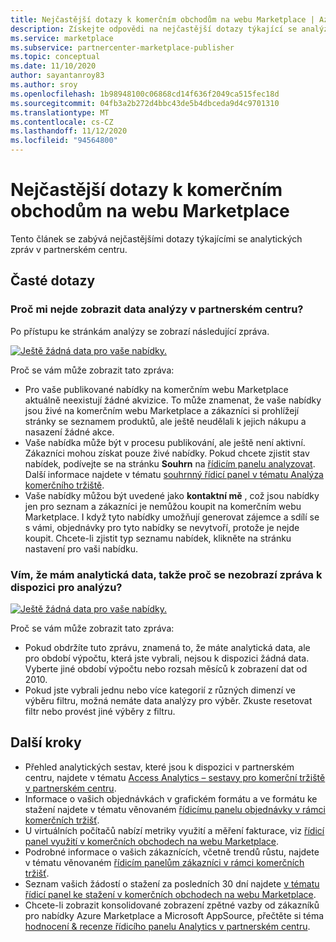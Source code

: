 ```yaml
---
title: Nejčastější dotazy k komerčním obchodům na webu Marketplace | Azure Marketplace
description: Získejte odpovědi na nejčastější dotazy týkající se analýzy komerčního tržiště v partnerském centru pro nabídky publikované do Azure Marketplace.
ms.service: marketplace
ms.subservice: partnercenter-marketplace-publisher
ms.topic: conceptual
ms.date: 11/10/2020
author: sayantanroy83
ms.author: sroy
ms.openlocfilehash: 1b98948100c06868cd14f636f2049ca515fec18d
ms.sourcegitcommit: 04fb3a2b272d4bbc43de5b4dbceda9d4c9701310
ms.translationtype: MT
ms.contentlocale: cs-CZ
ms.lasthandoff: 11/12/2020
ms.locfileid: "94564800"
---
```

# <a name="commercial-marketplace-analytics-common-questions"></a>Nejčastější dotazy k komerčním obchodům na webu Marketplace

Tento článek se zabývá nejčastějšími dotazy týkajícími se analytických zpráv v partnerském centru.

## <a name="common-questions"></a>Časté dotazy

### <a name="why-am-i-unable-to-view-my-analytics-data-in-partner-center"></a>Proč mi nejde zobrazit data analýzy v partnerském centru?

Po přístupu ke stránkám analýzy se zobrazí následující zpráva.

[![Ještě žádná data pro vaše nabídky.](./media/analytics-faq-no-data.png)](./media/analytics-faq-no-data.png#lightbox)

Proč se vám může zobrazit tato zpráva:

- Pro vaše publikované nabídky na komerčním webu Marketplace aktuálně neexistují žádné akvizice. To může znamenat, že vaše nabídky jsou živé na komerčním webu Marketplace a zákazníci si prohlížejí stránky se seznamem produktů, ale ještě neudělali k jejich nákupu a nasazení žádné akce.
- Vaše nabídka může být v procesu publikování, ale ještě není aktivní. Zákazníci mohou získat pouze živé nabídky. Pokud chcete zjistit stav nabídek, podívejte se na stránku **Souhrn** na [řídicím panelu analyzovat](https://partner.microsoft.com/dashboard/commercial-marketplace/analytics/summary). Další informace najdete v tématu [souhrnný řídicí panel v tématu Analýza komerčního tržiště](summary-dashboard.md).
- Vaše nabídky můžou být uvedené jako **kontaktní mě** , což jsou nabídky jen pro seznam a zákazníci je nemůžou koupit na komerčním webu Marketplace. I když tyto nabídky umožňují generovat zájemce a sdílí se s vámi, objednávky pro tyto nabídky se nevytvoří, protože je nejde koupit. Chcete-li zjistit typ seznamu nabídek, klikněte na stránku nastavení pro vaši nabídku.

### <a name="i-know-i-have-analytics-data-so-why-does-the-no-analytics-available-message-appear"></a>Vím, že mám analytická data, takže proč se nezobrazí zpráva k dispozici pro analýzu?

[![Ještě žádná data pro vaše nabídky.](./media/analytics-faq-no-data.png)](./media/analytics-faq-no-data.png#lightbox)

Proč se vám může zobrazit tato zpráva:

- Pokud obdržíte tuto zprávu, znamená to, že máte analytická data, ale pro období výpočtu, která jste vybrali, nejsou k dispozici žádná data. Vyberte jiné období výpočtu nebo rozsah měsíců k zobrazení dat od 2010.
- Pokud jste vybrali jednu nebo více kategorií z různých dimenzí ve výběru filtru, možná nemáte data analýzy pro výběr. Zkuste resetovat filtr nebo provést jiné výběry z filtru.

## <a name="next-steps"></a>Další kroky

- Přehled analytických sestav, které jsou k dispozici v partnerském centru, najdete v tématu [Access Analytics – sestavy pro komerční tržiště v partnerském centru](./partner-center-portal/analytics.md).
- Informace o vašich objednávkách v grafickém formátu a ve formátu ke stažení najdete v tématu věnovaném  [řídicímu panelu objednávky v rámci komerčních tržišť](orders-dashboard.md).
- U virtuálních počítačů nabízí metriky využití a měření fakturace, viz [řídicí panel využití v komerčních obchodech na webu Marketplace](usage-dashboard.md).
- Podrobné informace o vašich zákaznících, včetně trendů růstu, najdete v tématu věnovaném [řídicím panelům zákazníci v rámci komerčních tržišť](customer-dashboard.md).
- Seznam vašich žádostí o stažení za posledních 30 dní najdete [v tématu řídicí panel ke stažení v komerčních obchodech na webu Marketplace](./partner-center-portal/downloads-dashboard.md).
- Chcete-li zobrazit konsolidované zobrazení zpětné vazby od zákazníků pro nabídky Azure Marketplace a Microsoft AppSource, přečtěte si téma [hodnocení & recenze řídicího panelu Analytics v partnerském centru](./partner-center-portal/ratings-reviews.md).
